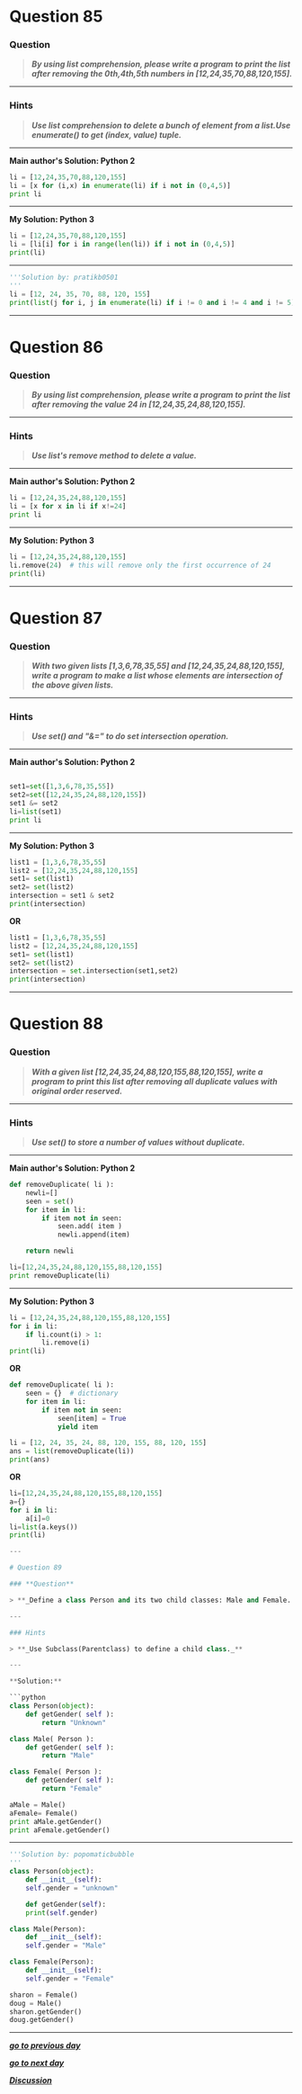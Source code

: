 # Question 85

### **Question**

> **_By using list comprehension, please write a program to print the list after removing the 0th,4th,5th numbers in [12,24,35,70,88,120,155]._**

---

### Hints

> **_Use list comprehension to delete a bunch of element from a list.Use enumerate() to get (index, value) tuple._**

---

**Main author's Solution: Python 2**

```python
li = [12,24,35,70,88,120,155]
li = [x for (i,x) in enumerate(li) if i not in (0,4,5)]
print li
```
---

**My Solution: Python 3**

```python
li = [12,24,35,70,88,120,155]
li = [li[i] for i in range(len(li)) if i not in (0,4,5)]
print(li)
```
---
```python
'''Solution by: pratikb0501
'''
li = [12, 24, 35, 70, 88, 120, 155]
print(list(j for i, j in enumerate(li) if i != 0 and i != 4 and i != 5))

```

---

# Question 86

### **Question**

> **_By using list comprehension, please write a program to print the list after removing the value 24 in [12,24,35,24,88,120,155]._**

---

### Hints

> **_Use list's remove method to delete a value._**

---

**Main author's Solution: Python 2**

```python
li = [12,24,35,24,88,120,155]
li = [x for x in li if x!=24]
print li
```

---

**My Solution: Python 3**

```python
li = [12,24,35,24,88,120,155]
li.remove(24)  # this will remove only the first occurrence of 24
print(li)
```

---

# Question 87

### **Question**

> **_With two given lists [1,3,6,78,35,55] and [12,24,35,24,88,120,155], write a program to make a list whose elements are intersection of the above given lists._**

---

### Hints

> **_Use set() and "&=" to do set intersection operation._**

---

**Main author's Solution: Python 2**

```python

set1=set([1,3,6,78,35,55])
set2=set([12,24,35,24,88,120,155])
set1 &= set2
li=list(set1)
print li
```

---

**My Solution: Python 3**

```python
list1 = [1,3,6,78,35,55]
list2 = [12,24,35,24,88,120,155]
set1= set(list1)
set2= set(list2)
intersection = set1 & set2
print(intersection)
```

**OR**

```python
list1 = [1,3,6,78,35,55]
list2 = [12,24,35,24,88,120,155]
set1= set(list1)
set2= set(list2)
intersection = set.intersection(set1,set2)
print(intersection)
```

---

# Question 88

### **Question**

> **_With a given list [12,24,35,24,88,120,155,88,120,155], write a program to print this list after removing all duplicate values with original order reserved._**

---

### Hints

> **_Use set() to store a number of values without duplicate._**

---

**Main author's Solution: Python 2**

```python
def removeDuplicate( li ):
    newli=[]
    seen = set()
    for item in li:
        if item not in seen:
            seen.add( item )
            newli.append(item)

    return newli

li=[12,24,35,24,88,120,155,88,120,155]
print removeDuplicate(li)

```

---

**My Solution: Python 3**

```python
li = [12,24,35,24,88,120,155,88,120,155]
for i in li:
    if li.count(i) > 1:
        li.remove(i)
print(li)
```

**OR**

```python
def removeDuplicate( li ):
    seen = {}  # dictionary
    for item in li:
        if item not in seen:
            seen[item] = True
            yield item

li = [12, 24, 35, 24, 88, 120, 155, 88, 120, 155]
ans = list(removeDuplicate(li))
print(ans)
```
**OR**
```python
li=[12,24,35,24,88,120,155,88,120,155]
a={}
for i in li:
    a[i]=0
li=list(a.keys())
print(li)

---

# Question 89

### **Question**

> **_Define a class Person and its two child classes: Male and Female. All classes have a method "getGender" which can print "Male" for Male class and "Female" for Female class._**

---

### Hints

> **_Use Subclass(Parentclass) to define a child class._**

---

**Solution:**

```python
class Person(object):
    def getGender( self ):
        return "Unknown"

class Male( Person ):
    def getGender( self ):
        return "Male"

class Female( Person ):
    def getGender( self ):
        return "Female"

aMale = Male()
aFemale= Female()
print aMale.getGender()
print aFemale.getGender()
```
---
```python
'''Solution by: popomaticbubble
'''
class Person(object):
    def __init__(self):
	self.gender = "unknown"

    def getGender(self):
	print(self.gender)

class Male(Person):
    def __init__(self):
	self.gender = "Male"

class Female(Person):
    def __init__(self):
	self.gender = "Female"

sharon = Female()
doug = Male()
sharon.getGender()
doug.getGender()

```
---

[**_go to previous day_**](https://github.com/darkprinx/100-plus-Python-programming-exercises-extended/blob/master/Status/Day_20.md "Day 20")

[**_go to next day_**](https://github.com/darkprinx/100-plus-Python-programming-exercises-extended/blob/master/Status/Day_22.md "Day 22")

[**_Discussion_**](https://github.com/darkprinx/100-plus-Python-programming-exercises-extended/issues/3)
